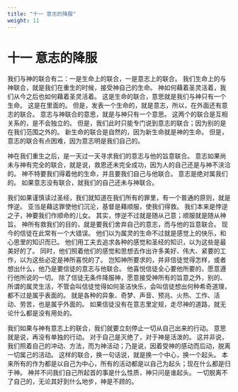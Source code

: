 ```yaml
---
title: "十一 意志的降服"
weight: 11
---
```


# 十一 意志的降服


我们与神的联合有二：一是生命上的联合，一是意志上的联合。
我们生命上的与神联合，就是我们在重生的时候，接受神自己的生命。
神如何藉着圣灵活着，我们从今之后也如何藉着圣灵活着。
这是生命的联合，意思就是我们与神只有一个生命。
这是在里面的。
但是，发表一个生命的，就是意志，所以，在外面还有意志的联合。
意志与神联合的意思，就是与神只有一个意思。
这两个的联合是互相关系的，是不会独立的。
但是，我们此时只能专门说到意志的联合；因为别的是在我们范围之外的。
新生命的联合是自然的，因为新生命就是神的生命。
但是，意志的联合有点困难，因为意志明是我们自己的。

神在我们重生之后，是一天过一天寻求我们的意志与他的旨意联合。
意志如果尚未与神有完全的联合，就是说，救恩还未完全成功，因为人的自己还是与神不浃洽的。
神不特要我们得着他的生命，并且要我们自己与他联合。
意志是绝对属我们的。
如果意志没有联合，就我们的自己还未与神联合。

我们如果谨慎读过圣经，我们就知道在我们所有的罪里，有一个普通的原则，就是悖逆。
亚当是藉这罪使他们沉沦，基督是藉顺服，使我们得救。
我们本来是悖逆之子，神要我们作顺命的儿女。
其实，悖逆不过就是随从己意；顺服就是随从神旨。
神所有救我们的目的，就是要我们舍弃自己的意志，而与他的旨意联合。
现今的信徒在此常有一个大错误。
他们以为属灵的生命不过就是感觉上的快乐，和心思里的知识而已。
他们用工夫去追求各种的感觉和圣经的知识，以为这些是最美好的了。
同时，他们照着他们的感觉和思想去作出许多美好、伟大、紧要的工作，以为这些必定是神所喜悦的了。
岂知神所要求的，并非信徒觉得怎样，或者想出什么，他乃是要信徒的意志与他联合。
他喜悦信徒全心要他所要的，愿意遵行他所说的一切。
除了信徒无条件降服神，愿意接受神所有的旨意之外，别的、所谓的属灵生活，不管会叫信徒觉得如何圣洁快乐，会叫信徒想出何种希奇道理，都不过是属乎表面的。
就是各种的异象、奇梦、声音、预兆、火热、工作、活动、劳苦，也是属乎外面的。
如果信徒没有在意志里定规，走尽神的道路，就无论什么都是没有用处的。

我们如果与神有意志上的联合，我们就要立刻停止一切从自己出来的行动。
意思就是说，再没有单独的行动。
对于自己是灭绝了，对于神是活泼的。
这并非说，我们照着自己的冲动、方法，而为神活动；乃是说，因着受神的感动而后动，脱离一切属己的活动。
这样的联合，换一句话说，就是换一个中心，换一个起头。
本来所有的作为都是以自己为中心，所有的活动都是以自己为起头；现在什么都是归于神。
神并不问我们自己所起首的事是什么性质，神只问是谁起头。
一切脱离不了自己的，无论其好到什么地步，神是不顾的。
